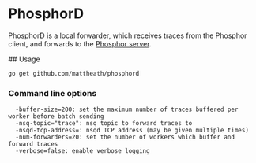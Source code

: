 # PhosphorD

PhosphorD is a local forwarder, which receives traces from the Phosphor client, and forwards to the [Phosphor server](https://github.com/mattheath/phosphor).

## Usage

`go get github.com/mattheath/phosphord`

### Command line options

```
  -buffer-size=200: set the maximum number of traces buffered per worker before batch sending
  -nsq-topic="trace": nsq topic to forward traces to
  -nsqd-tcp-address=: nsqd TCP address (may be given multiple times)
  -num-forwarders=20: set the number of workers which buffer and forward traces
  -verbose=false: enable verbose logging
```
